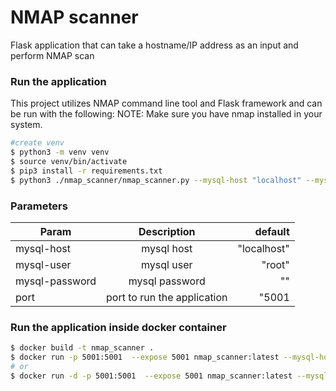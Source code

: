 # NMAP scanner
Flask application that can take a hostname/IP address as an input and perform NMAP scan

### Run the application
This project utilizes NMAP command line tool and Flask framework and can be run with the following:
NOTE: Make sure you have nmap installed in your system.
```bash
#create venv
$ python3 -m venv venv
$ source venv/bin/activate
$ pip3 install -r requirements.txt
$ python3 ./nmap_scanner/nmap_scanner.py --mysql-host "localhost" --mysql-user "root" --mysql-password "" --port 5001
```
### Parameters
| Param          | Description                 | default     |
| -------------- |:---------------------------:| -----------:|
| mysql-host     | mysql host                  | "localhost" |
| mysql-user     | mysql user                  | "root"      |
| mysql-password | mysql password              | ""          |
| port           | port to run the application | "5001       |

### Run the application inside docker container
```bash
$ docker build -t nmap_scanner .
$ docker run -p 5001:5001  --expose 5001 nmap_scanner:latest --mysql-host "host.docker.internal" --mysql-user "root" --mysql-password "" --port 5001
# or
$ docker run -d -p 5001:5001  --expose 5001 nmap_scanner:latest --mysql-host "host.docker.internal" --mysql-user "root" --mysql-password "" --port 5001
```